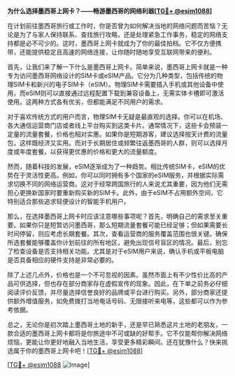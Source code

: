 **为什么选择墨西哥上网卡？——畅游墨西哥的网络利器[[TG💪+ @esim1088](https://t.me/s/esim1088)]**

在计划前往墨西哥旅行或工作时，你是否曾为如何解决当地的网络问题而苦恼？无论是为了与家人保持联系、查找旅行攻略，还是处理紧急工作事务，稳定的网络支持都是必不可少的。这时，墨西哥上网卡就成为了你的最佳拍档。它不仅方便携带，还能提供稳定且高速的网络连接，让你随时随地享受互联网带来的便利。

首先，让我们来了解一下什么是墨西哥上网卡。简单来说，墨西哥上网卡就是一种专为访问墨西哥网络设计的SIM卡或eSIM产品。它分为几种类型，包括传统的物理SIM卡和新兴的电子SIM卡（eSIM）。物理SIM卡需要插入手机或其他设备中使用，而eSIM则可以直接通过远程配置下载到兼容设备上，无需实体卡槽即可激活使用。这两种方式各有优劣，但都能满足不同用户的需求。

对于喜欢传统方式的用户而言，物理SIM卡无疑是最直观的选择。你可以在机场、各大通信运营商门店或者线上平台购买到这类卡片。通常情况下，这些卡会预装一定量的流量套餐，价格也相对实惠。如果你是短期游客，建议选择按天计费的流量包，这样既经济又实用。而对于长期居住或频繁往返墨西哥的人群，则可以选择月度或年度套餐，以获得更优惠的价格和更大的流量额度。

然而，随着科技的发展，eSIM逐渐成为了一种趋势。相比传统SIM卡，eSIM的优势在于灵活性更高。例如，你可以同时拥有多个国家的eSIM服务，并根据实际需求切换不同的网络运营商。这对于经常跨国旅行的人来说尤其重要，因为他们无需担心更换新国家时要重新购买新的SIM卡。此外，由于eSIM不占用额外空间，它特别适合那些追求轻便设计的智能手机用户。

那么，在选择墨西哥上网卡时应该注意哪些事项呢？首先，明确自己的需求至关重要。如果你只是短暂访问墨西哥，那么短期流量套餐可能已经足够；但如果需要长时间停留，则应考虑长期套餐。其次，查看运营商的服务覆盖范围也很关键。确保所选套餐能够覆盖你计划前往的所有地区，避免出现信号盲区的情况。最后，别忘了检查设备是否支持相关功能。尤其是对于eSIM用户来说，确认手机或平板电脑是否具备相应的硬件支持是非常必要的。

除了上述几点外，价格也是一个不可忽视的因素。虽然市面上有不少性价比高的产品可供选择，但也存在部分商家存在虚假宣传的现象。因此，在下单之前务必仔细阅读评价反馈，并尽量选择信誉良好的品牌或平台进行购买。另外，部分商家还提供额外增值服务，如免费拨打当地电话号码、无限接听来电等，这些都可以作为参考依据。

总之，无论你是初次踏上墨西哥土地的新手，还是早已熟悉这片土地的老朋友，一款合适的墨西哥上网卡都将是你旅途中不可或缺的好帮手。它不仅能帮你解决网络烦恼，更能让你更好地融入当地生活，享受更多精彩瞬间。还在犹豫什么？快来挑选属于你的墨西哥上网卡吧！[[TG💪+ @esim1088](https://t.me/s/esim1088)]

[[TG💪+ @esim1088](https://t.me/s/esim1088) ![Image](https://i.postimg.cc/4NQfJmqS/Snipaste-2025-05-13-00-14-12.png)]